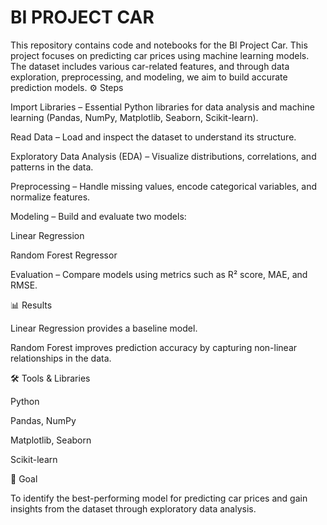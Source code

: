 # BI PROJECT CAR
This repository contains code and notebooks for the BI Project Car.
This project focuses on predicting car prices using machine learning models. The dataset includes various car-related features, and through data exploration, preprocessing, and modeling, we aim to build accurate prediction models.
⚙️ Steps

Import Libraries – Essential Python libraries for data analysis and machine learning (Pandas, NumPy, Matplotlib, Seaborn, Scikit-learn).

Read Data – Load and inspect the dataset to understand its structure.

Exploratory Data Analysis (EDA) – Visualize distributions, correlations, and patterns in the data.

Preprocessing – Handle missing values, encode categorical variables, and normalize features.

Modeling – Build and evaluate two models:

Linear Regression

Random Forest Regressor

Evaluation – Compare models using metrics such as R² score, MAE, and RMSE.

📊 Results

Linear Regression provides a baseline model.

Random Forest improves prediction accuracy by capturing non-linear relationships in the data.

🛠️ Tools & Libraries

Python

Pandas, NumPy

Matplotlib, Seaborn

Scikit-learn

🎯 Goal

To identify the best-performing model for predicting car prices and gain insights from the dataset through exploratory data analysis.
 
